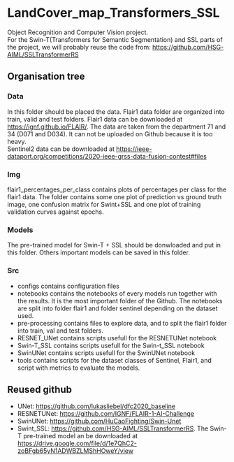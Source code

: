 # LandCover_map_Transformers_SSL
Object Recognition and Computer Vision project.  
For the Swin-T(Transformers for Semantic Segmentation) and SSL parts of the project, we will probably reuse the code from: https://github.com/HSG-AIML/SSLTransformerRS

## Organisation tree

### Data
In this folder should be placed the data. Flair1 data folder are organized into train, valid and test folders. 
Flair1 data can be downloaded at https://ignf.github.io/FLAIR/. The data are taken from the department 71 and 34 (D071 and D034). It can not be uploaded on Github because it is too heavy.  
Sentinel2 data can be downloaded at https://ieee-dataport.org/competitions/2020-ieee-grss-data-fusion-contest#files

### Img
flair1_percentages_per_class contains plots of percentages per class for the flair1 data. The folder contains some one plot of prediction vs ground truth image, one confusion matrix for Swint+SSL and one plot of training validation curves against epochs. 

### Models 
The pre-trained model for Swin-T + SSL should be donwloaded and put in this folder. Others important models can be saved in this folder. 

### Src
* configs contains configuration files
* notebooks contains the notebooks of every models run together with the results. It is the most important folder of the Github. The notebooks are split into folder flair1 and folder sentinel depending on the dataset used. 
* pre-processing contains files to explore data, and to split the flair1 folder into train, val and test folders. 
* RESNET_UNet contains scripts usefull for the RESNETUNet notebook
* Swin-T_SSL contains scripts usefull for the Swin-t_SSL notebook
* SwinUNet contains scripts usefull for the SwinUNet notebook
* tools contains scripts for the dataset classes of Sentinel, Flair1, and script with metrics to evaluate the models. 

## Reused github
* UNet: https://github.com/lukasliebel/dfc2020_baseline
* RESNETUNet: https://github.com/IGNF/FLAIR-1-AI-Challenge
* SwinUNet: https://github.com/HuCaoFighting/Swin-Unet
* Swint_SSL: https://github.com/HSG-AIML/SSLTransformerRS. The Swin-T pre-trained model an be downloaded at https://drive.google.com/file/d/1e7QhC2-zoBFgb65yN1ADWBZLMShHOweY/view